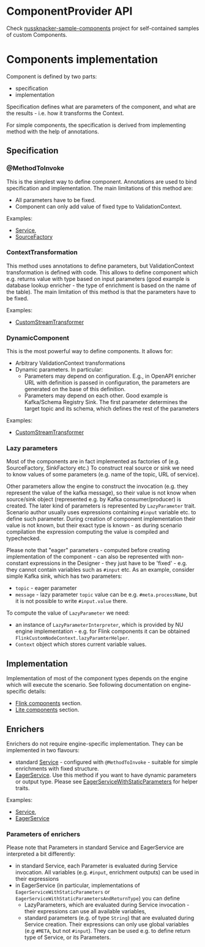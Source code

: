 # ComponentProvider API
              
Check [nussknacker-sample-components](https://github.com/touk/nussknacker-sample-components) project for self-contained samples of custom Components.

# Components implementation
                 
Component is defined by two parts:
- specification
- implementation

Specification defines what are parameters of the component, and what are the results - i.e. how it transforms
the Context. 
                                 
For simple components, the specification is derived from implementing method with the help of annotations. 

## Specification
                                                                                             
### @MethodToInvoke

This is the simplest way to define component. Annotations are used to bind specification and implementation. 
The main limitations of this method are:
- All parameters have to be fixed. 
- Component can only add value of fixed type to ValidationContext. 
    
Examples:                                      
- [Service](https://github.com/TouK/nussknacker/blob/staging/engine/flink/management/dev-model/src/main/scala/pl/touk/nussknacker/engine/management/sample/service/MultipleParamsService.scala#L10),
- [SourceFactory](https://github.com/TouK/nussknacker/blob/staging/engine/flink/components/base/src/main/scala/pl/touk/nussknacker/engine/flink/util/transformer/SampleGeneratorSourceFactory.scala#L51)

### ContextTransformation

This method uses annotations to define parameters, but ValidationContext transformation is defined with code. This allows
to define component which e.g. returns value with type based on input parameters (good example is database lookup enricher - 
the type of enrichment is based on the name of the table).
The main limitation of this method is that the parameters have to be fixed. 
                      
Examples:
- [CustomStreamTransformer](https://github.com/TouK/nussknacker/blob/staging/engine/flink/components/base/src/main/scala/pl/touk/nussknacker/engine/flink/util/transformer/TransformStateTransformer.scala#L40)

### DynamicComponent

This is the most powerful way to define components. It allows for:
- Arbitrary ValidationContext transformations
- Dynamic parameters. In particular:
    - Parameters may depend on configuration. E.g., in OpenAPI enricher URL with definition is passed in configuration,
      the parameters are generated on the base of this definition. 
    - Parameters may depend on each other. Good example is Kafka/Schema Registry Sink. The first parameter determines the target topic and its schema, which 
      defines the rest of the parameters
                                  
Examples:
- [CustomStreamTransformer](https://github.com/TouK/nussknacker/blob/staging/engine/flink/management/dev-model/src/main/scala/pl/touk/nussknacker/engine/management/sample/transformer/LastVariableFilterTransformer.scala)

### Lazy parameters

Most of the components are in fact implemented as factories of (e.g. SourceFactory, SinkFactory etc.)
To construct real source or sink we need to know values of some parameters (e.g. name of the topic, URL of service).

Other parameters allow the engine to construct the invocation (e.g. they represent the value of the kafka message), 
so their value is not know when source/sink object (represented e.g. by Kafka consumer/producer) is created.
The later kind of parameters is represented by `LazyParameter` trait. 
Scenario author usually uses expressions containing `#input` variable etc. to define such parameter.
During creation of component implementation
their value is not known, but their exact type is known - as during scenario compilation the expression computing the value is compiled and typechecked.

Please note that "eager" parameters - computed before creating implementation of the component - can also be represented with
non-constant expressions in the Designer - they just have to be 'fixed' - e.g. they cannot contain variables such as `#input` etc. 
As an example, consider simple Kafka sink, which has two parameters:
- `topic` - eager parameter
- `message` - lazy parameter
`topic` value can be e.g. `#meta.processName`, but it is not possible to write `#input.value` there.


To compute the value of `LazyParameter` we need:
- an instance of `LazyParameterInterpreter`, 
which is provided by NU engine implementation - e.g. for Flink components it can be obtained 
`FlinkCustomNodeContext.lazyParamterHelper`.
- `Context` object which stores current variable values. 

## Implementation

Implementation of most of the component types depends on the engine which will execute the scenario. 
See following documentation on engine-specific details:
- [Flink components](FlinkComponents.md) section.
- [Lite components](LiteComponents.md) section.

## Enrichers
                         
Enrichers do not require engine-specific implementation. 
They can be implemented in two flavours:
- standard [Service](https://github.com/TouK/nussknacker/blob/staging/components-api/src/main/scala/pl/touk/nussknacker/engine/api/Service.scala) - configured with `@MethodToInvoke` - suitable for simple enrichments with fixed structure.  
- [EagerService](https://github.com/TouK/nussknacker/blob/staging/components-api/src/main/scala/pl/touk/nussknacker/engine/api/Service.scala). Use this method if you want to have dynamic parameters or output type. Please see [EagerServiceWithStaticParameters](https://github.com/TouK/nussknacker/blob/staging/utils/components-utils/src/main/scala/pl/touk/nussknacker/engine/util/service/EagerServiceWithStaticParameters.scala) for helper traits. 

Examples:
- [Service](https://github.com/TouK/nussknacker/blob/staging/engine/flink/management/dev-model/src/main/scala/pl/touk/nussknacker/engine/management/sample/service/MultipleParamsService.scala#L8),
- [EagerService](https://github.com/TouK/nussknacker/blob/staging/engine/flink/management/dev-model/src/main/scala/pl/touk/nussknacker/engine/management/sample/service/CustomValidatedService.scala)
                  
### Parameters of enrichers

Please note that Parameters in standard Service and EagerService are interpreted a bit differently:
- in standard Service, each Parameter is evaluated during Service invocation. All variables (e.g. `#input`, enrichment outputs) can
  be used in their expressions
- in EagerService (in particular, implementations of `EagerServiceWithStaticParameters` or `EagerServiceWithStaticParametersAndReturnType`) you can define
  - LazyParameters, which are evaluated during Service invocation - their expressions can use all available variables,
  - standard parameters (e.g. of type `String`) that are evaluated during Service creation. Their expressions can only use global variables
    (e.g `#META`, but not `#input`). They can be used e.g. to define return type of Service, or its Parameters.

